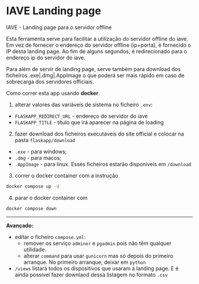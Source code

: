 # IAVE Landing page
IAVE - Landing page para o servidor offline


Esta ferramenta serve para facilitar a utilização do servidor offline do iave.
Em vez de fornecer o endereço do servidor offline (ip+porta), é fornecido o IP desta landing page. Ao fim de alguns segundos, é redirecionado para o endereço ip do servidor do iave.

Para além de servir de landing page, serve também para download dos ficheiros .exe|.dmg|.AppImage o que poderá ser mais rápido em caso de sobrecarga dos servidores officiais.



Como correr esta app usando **docker**.
1. alterar valores das variáveis de sistema no ficheiro `.env`:
 - `FLASKAPP_REDIRECT_URL` - endereço do servidor do iave
 - `FLASKAPP_TITLE` - título que irá aparecer na página de loading


2. fazer download dos ficheiros executáveis do site official e colocar na pasta `flaskapp/download`
- `.exe` - para windows;
- `.dmg` - para macos;
- `.AppImage` - para linux.
Esses ficheiros estarão disponíveis em `/download`


3. correr o docker container com a instrução 
```bash
docker compose up -d
```

4. parar o docker container com 
```bash
docker compose down
```

---
**Avançado:**
- editar o ficheiro `compose.yml`:
    - remover os serviço `adminer` e `pgadmin` pois não têm qualquer utilidade.
    - alterar `command` para usar `gunicorn` mas só depois do primeiro arranque. No primeiro arranque, deixar em `python`
- `/views` listará todos os dispositivos que usaram a landing page. E é ainda possível fazer downlaod dessa listagem no formato `.csv` 